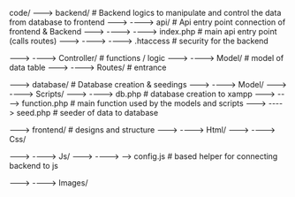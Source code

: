 code/ 
---> backend/                   # Backend logics to manipulate and control the data from database to frontend
---> ----> api/                 # Api entry point connection of frontend & Backend
---> ----> ----> index.php      # main api entry point (calls routes)
---> ----> ----> .htaccess      # security for the backend

---> ----> Controller/      # functions / logic
---> ----> Model/           # model of data table
---> ----> Routes/          # entrance

---> database/          # Database creation & seedings
---> ----> Model/
---> ----> Scripts/
---> ----> db.php          # database creation to xampp
---> ----> function.php    # main function used by the models and scripts
---> ----> seed.php        # seeder of data to database

---> frontend/          # designs and structure
---> ----> Html/
---> ----> Css/

---> ----> Js/
---> ----> --> config.js    # based helper for connecting backend to js

---> ----> Images/

